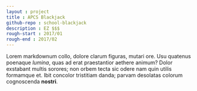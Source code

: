 ```yaml
---
layout : project
title : APCS Blackjack
github-repo : school-blackjack
description : EZ $$$
rough-start : 2017/01
rough-end : 2017/02
---
```


Lorem markdownum collo, dolore clarum figuras, mutari ore. Usu quatenus poenaque
*lumina*, quas ad erat praestantior aethere animum? Dolor exstabant multis
sorores; non orbem tecta sic odere nam quin utilis formamque et. Ibit concolor
tristitiam danda; parvam desolatas colorum cognoscenda **nostri**.

